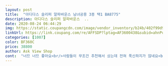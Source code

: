 ```yaml
---
layout: post 
title:  "아디다스 슬리퍼 알파바운스 남녀공용 3종 택1 BA8775" 
description: 아디다스 슬리퍼 알파바운스  ..
date: 2020-08-24 06:44:29 
img: https://static.coupangcdn.com/image/vendor_inventory/b24b/402f99d93f3dc1c592ffd051104485af5937c0c2e746a26ae48c2caf17fc.jpg 
linkUrl: https://link.coupang.com/re/AFFSDP?lptag=AF3600438&subid=ahnPublicAsk&pageKey=1693893816&itemId=2883827500&vendorItemId=71094948925&traceid=V0-113-3e32ab60f1b63e8c 
categories: [1007] 
color: BF360C 
price: 38800 
author: Ask View Shop 
cont:  "너므 너므 좋아요<br/>사람들이 무조건 추천해서 샀는데 전혀 푹신하지가 않네요<br/>아들이 아주 좋아하네요<br/>" 
---
```

